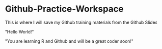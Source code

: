 # Github-Practice-Workspace
This is where I will save my Github training materials from the Github Slides

"Hello World!"

"You are learning R and Github and will be a great coder soon!"